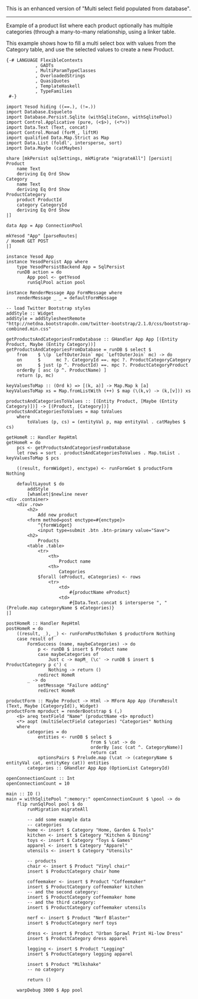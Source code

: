 This is an enhanced version of "Multi select field populated from database".

***

Example of a product list where each product optionally has multiple categories (through a many-to-many relationship, using a linker table.

This example shows how to fill a multi select box with values from the Category table, and use the selected values to create a new Product.


    {-# LANGUAGE FlexibleContexts
               , GADTs
               , MultiParamTypeClasses
               , OverloadedStrings
               , QuasiQuotes
               , TemplateHaskell
               , TypeFamilies
     #-}
    
    import Yesod hiding ((==.), (!=.))
    import Database.Esqueleto
    import Database.Persist.Sqlite (withSqliteConn, withSqlitePool)
    import Control.Applicative (pure, (<$>), (<*>))
    import Data.Text (Text, concat)
    import Control.Monad (forM_, liftM)
    import qualified Data.Map.Strict as Map
    import Data.List (foldl', intersperse, sort)
    import Data.Maybe (catMaybes)
    
    share [mkPersist sqlSettings, mkMigrate "migrateAll"] [persist|
    Product
        name Text
        deriving Eq Ord Show
    Category
        name Text
        deriving Eq Ord Show
    ProductCategory
        product ProductId
        category CategoryId
        deriving Eq Ord Show
    |]
    
    data App = App ConnectionPool
    
    mkYesod "App" [parseRoutes|
    / HomeR GET POST
    |]
    
    instance Yesod App
    instance YesodPersist App where
        type YesodPersistBackend App = SqlPersist
        runDB action = do
            App pool <- getYesod
            runSqlPool action pool
    
    instance RenderMessage App FormMessage where
        renderMessage _ _ = defaultFormMessage
    
    -- load Twitter Bootstrap styles
    addStyle :: Widget
    addStyle = addStylesheetRemote "http://netdna.bootstrapcdn.com/twitter-bootstrap/2.1.0/css/bootstrap-combined.min.css"
    
    getProductsAndCategoriesFromDatabase :: GHandler App App [(Entity Product, Maybe (Entity Category))]
    getProductsAndCategoriesFromDatabase = runDB $ select $
        from    $ \(p `LeftOuterJoin` mpc `LeftOuterJoin` mc) -> do
        on      $      mc ?. CategoryId ==. mpc ?. ProductCategoryCategory
        on      $ just (p ^. ProductId) ==. mpc ?. ProductCategoryProduct
        orderBy [ asc (p ^. ProductName) ]
        return (p, mc)
    
    keyValuesToMap :: (Ord k) => [(k, a)] -> Map.Map k [a]  
    keyValuesToMap xs = Map.fromListWith (++) $ map (\(k,v) -> (k,[v])) xs
    
    productsAndCategoriesToValues :: [(Entity Product, [Maybe (Entity Category)])] -> [(Product, [Category])]
    productsAndCategoriesToValues = map toValues
        where
            toValues (p, cs) = (entityVal p, map entityVal . catMaybes $ cs)
     
    getHomeR :: Handler RepHtml
    getHomeR = do
        pcs <- getProductsAndCategoriesFromDatabase
        let rows = sort . productsAndCategoriesToValues . Map.toList . keyValuesToMap $ pcs
    
        ((result, formWidget), enctype) <- runFormGet $ productForm Nothing
        
        defaultLayout $ do
            addStyle
            [whamlet|$newline never
    <div .container>
        <div .row>
            <h2>
                Add new product
            <form method=post enctype=#{enctype}>
                ^{formWidget}
                <input type=submit .btn .btn-primary value="Save">
            <h2>
                Products
            <table .table>
                <tr>
                    <th>
                        Product name
                    <th>
                        Categories
                $forall (eProduct, eCategories) <- rows
                    <tr>
                        <td>
                            #{productName eProduct}
                        <td>
                            #{Data.Text.concat $ intersperse ", " (Prelude.map categoryName $ eCategories)}
    |]
                           
    postHomeR :: Handler RepHtml
    postHomeR = do
        ((result, _), _) <- runFormPostNoToken $ productForm Nothing
        case result of 
            FormSuccess (name, maybeCategories) -> do
                p <- runDB $ insert $ Product name
                case maybeCategories of
                    Just c -> mapM_ (\c' -> runDB $ insert $ ProductCategory p c') c 
                    Nothing -> return ()
                redirect HomeR
            _ -> do
                setMessage "Failure adding"
                redirect HomeR
                       
    productForm :: Maybe Product -> Html -> MForm App App (FormResult (Text, Maybe [CategoryId]), Widget)
    productForm mproduct = renderBootstrap $ (,)
        <$> areq textField "Name" (productName <$> mproduct)
        <*> aopt (multiSelectField categories) "Categories" Nothing
        where
            categories = do
                entities <- runDB $ select $
                                    from $ \cat -> do
                                    orderBy [asc (cat ^. CategoryName)]
                                    return cat
                optionsPairs $ Prelude.map (\cat -> (categoryName $ entityVal cat, entityKey cat)) entities
            categories :: GHandler App App (OptionList CategoryId)
    
    openConnectionCount :: Int
    openConnectionCount = 10
                
    main :: IO ()
    main = withSqlitePool ":memory:" openConnectionCount $ \pool -> do
        flip runSqlPool pool $ do
            runMigration migrateAll
            
            -- add some example data
            -- categories
            home <- insert $ Category "Home, Garden & Tools"
            kitchen <- insert $ Category "Kitchen & Dining"
            toys <- insert $ Category "Toys & Games"
            apparel <- insert $ Category "Apparel"
            utensils <- insert $ Category "Utensils"
    
            -- products
            chair <- insert $ Product "Vinyl chair"
            insert $ ProductCategory chair home
            
            coffeemaker <- insert $ Product "Coffeemaker"
            insert $ ProductCategory coffeemaker kitchen
            -- and the second category:
            insert $ ProductCategory coffeemaker home
            -- and the third category:
            insert $ ProductCategory coffeemaker utensils
            
            nerf <- insert $ Product "Nerf Blaster"
            insert $ ProductCategory nerf toys
            
            dress <- insert $ Product "Urban Sprawl Print Hi-low Dress"
            insert $ ProductCategory dress apparel
            
            legging <- insert $ Product "Legging"
            insert $ ProductCategory legging apparel
            
            insert $ Product "Milkshake"
            -- no category
            
            return ()
            
        warpDebug 3000 $ App pool
